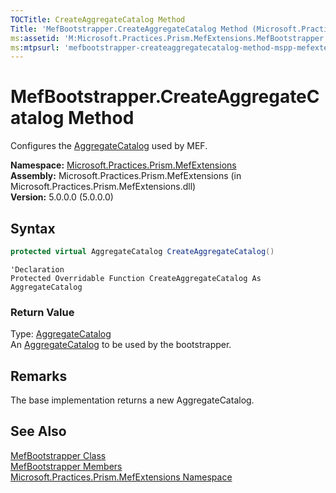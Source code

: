 ```yaml
---
TOCTitle: CreateAggregateCatalog Method
Title: 'MefBootstrapper.CreateAggregateCatalog Method (Microsoft.Practices.Prism.MefExtensions)'
ms:assetid: 'M:Microsoft.Practices.Prism.MefExtensions.MefBootstrapper.CreateAggregateCatalog'
ms:mtpsurl: 'mefbootstrapper-createaggregatecatalog-method-mspp-mefextensions.md'
---
```


# MefBootstrapper.CreateAggregateCatalog Method

Configures the [AggregateCatalog](/patterns-practices/reference/mefbootstrapper-aggregatecatalog-property-mspp-mefextensions) used by MEF.

**Namespace:** [Microsoft.Practices.Prism.MefExtensions](/patterns-practices/reference/mspp-mefextensions-namespace)<br/>
**Assembly:** Microsoft.Practices.Prism.MefExtensions (in Microsoft.Practices.Prism.MefExtensions.dll)<br/>
**Version:** 5.0.0.0 (5.0.0.0)

## Syntax

```C#
protected virtual AggregateCatalog CreateAggregateCatalog()
```
```VB
'Declaration
Protected Overridable Function CreateAggregateCatalog As AggregateCatalog
```

### Return Value

Type: [AggregateCatalog](http://msdn.microsoft.com/en-us/library/dd833165)  
An [AggregateCatalog](/patterns-practices/reference/mefbootstrapper-aggregatecatalog-property-mspp-mefextensions) to be used by the bootstrapper.

## Remarks

 The base implementation returns a new AggregateCatalog.

## See Also
[MefBootstrapper Class](/patterns-practices/reference/mefbootstrapper-class-mspp-mefextensions)<br/>
[MefBootstrapper Members](/patterns-practices/reference/mefbootstrapper-members-mspp-mefextensions)<br/>
[Microsoft.Practices.Prism.MefExtensions Namespace](/patterns-practices/reference/mspp-mefextensions-namespace)<br/>